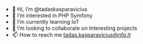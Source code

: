 - 👋 Hi, I’m @tadaskasparavicius
- 👀 I’m interested in PHP Symfony
- 🌱 I’m currently learning IoT
- 💞️ I’m looking to collaborate on Interesting projects
- 📫 How to reach me tadas.kasparavicius@nfq.lt

<!---
tadaskasparavicius/tadaskasparavicius is a ✨ special ✨ repository because its `README.md` (this file) appears on your GitHub profile.
You can click the Preview link to take a look at your changes.
--->
